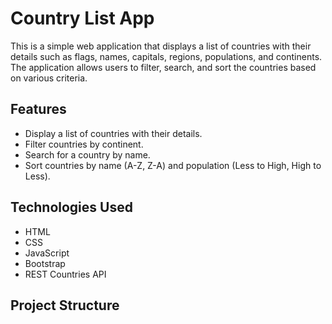# Country List App

This is a simple web application that displays a list of countries with their details such as flags, names, capitals, regions, populations, and continents. The application allows users to filter, search, and sort the countries based on various criteria.

## Features

- Display a list of countries with their details.
- Filter countries by continent.
- Search for a country by name.
- Sort countries by name (A-Z, Z-A) and population (Less to High, High to Less).

## Technologies Used

- HTML
- CSS
- JavaScript
- Bootstrap
- REST Countries API

## Project Structure
